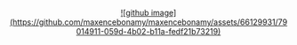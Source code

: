 <p align="center">
	<a href="https://maxencebonamy.fr">![github image](https://github.com/maxencebonamy/maxencebonamy/assets/66129931/79014911-059d-4b02-b11a-fedf21b73219)</a>
</p>

